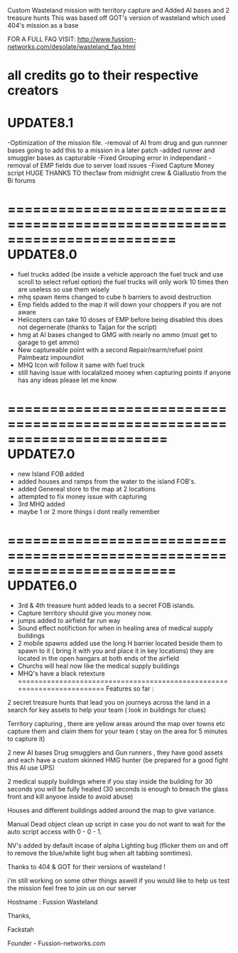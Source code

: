 Custom Wasteland mission with territory capture and Added AI bases and 2 treasure hunts
This was based off GOT's version of wasteland which used 404's mission as a base

FOR A FULL FAQ VISIT:  http://www.fussion-networks.com/desolate/wasteland_faq.html

all credits go to their respective creators
========================================================================
UPDATE8.1
========================================================================

-Optimization of the mission file.
-removal of AI from drug and gun runnner bases going to add this to a mission in a later patch
-added runner and smuggler bases as capturable
-Fixed Grouping error in independant 
-removal of EMP fields due to server load issues
-Fixed Capture Money script HUGE THANKS TO thec1aw from midnight crew & Giallustio from the Bi forums

========================================================================
UPDATE8.0
========================================================================

- fuel trucks added (be inside a vehicle approach the fuel truck and use scroll to select refuel option) the fuel trucks will only work 10 times then are useless so use them wisely
- mhq spawn items changed to cube h barriers to avoid destruction
- Emp fields added to the map it will down your choppers if you are not aware
- Helicopters can take 10 doses of EMP before being disabled this does not degernerate (thanks to Taijan for the script)
- hmg at AI bases changed to GMG with nearly no ammo (must get to garage to get ammo)
- New captureable point with a second Repair/rearm/refuel point Palmbeatz impoundlot
- MHQ Icon  will follow it same with fuel truck
- still having issue with localalized money when capturing points if anyone has any ideas please let me know 

=======================================================================
UPDATE7.0
========================================================================

- new Island FOB added 
- added houses and ramps from the water to the island FOB's.
- added Genereal store to the map at 2 locations
- attempted to fix money issue with capturing
- 3rd MHQ added
- maybe 1 or 2 more things i dont really remember

========================================================================
UPDATE6.0
========================================================================
- 3rd & 4th treasure hunt added leads to a secret FOB islands.
- Capture territory should give you money  now.
- jumps added to airfield far run way
- Sound effect notifiction for when in healing area of medical supply buildings
- 2 mobile spawns added use the long H barrier located beside them to spawn to it ( bring it with you and place it in key locations) they are located in the open hangars at both ends of the airfield
- Churchs will heal now like the medical supply buildings
- MHQ's have a black retexture 
========================================================================
Features so far :

2 secret treasure hunts that lead you on journeys across the land in a search for key assets to help your team ( look in buildings for clues)

Territory capturing , there are yellow areas around the map over towns etc capture them and claim them for your team ( stay on the area for 5 minutes to capture it)

2 new AI bases Drug smugglers and Gun runners , they have good assets and each have a custom skinned HMG hunter (be prepared for a good fight this AI use UPS)

2 medical supply buildings where if you stay inside the building for 30 seconds you will be fully healed (30 seconds is enough to breach the glass front and kill anyone inside to avoid abuse)

Houses and different buildings added around the map to give variance.

Manual Dead object clean up script in case you do not want to wait for the auto script access with 0 - 0 - 1.

NV's added by default incase of alpha Lighting bug (flicker them on and off to remove the blue/white light bug when alt tabbing somtimes).

Thanks to 404 & GOT for their versions of wasteland !

i'm still working on some other things aswell if you would like to help us test the mission feel free to join us on our server

Hostname : Fussion Wasteland

Thanks, 

Fackstah 

Founder - Fussion-networks.com
